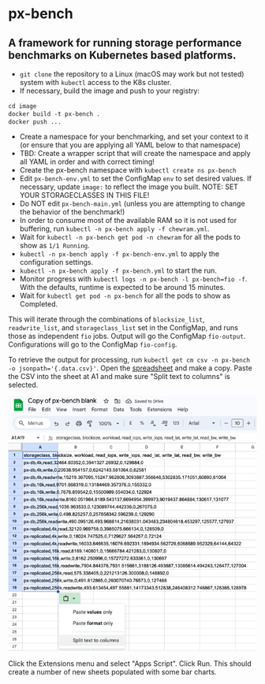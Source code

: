# px-bench

## A framework for running storage performance benchmarks on Kubernetes based platforms. 

* `git clone` the repository to a Linux (macOS may work but not tested) system with `kubectl` access to the K8s cluster.
* If necessary, build the image and push to your registry:
```
cd image
docker build -t px-bench .
docker push ...
```
* Create a namespace for your benchmarking, and set your context to it (or ensure that you are applying all YAML below to that namespace)
* TBD: Create a wrapper script that will create the namespace and apply all YAML in order and with correct timing!
* Create the px-bench namespace with `kubectl create ns px-bench`
* Edit `px-bench-env.yml` to set the ConfigMap `env` to set desired values. If necessary, update `image:` to reflect the image you built. NOTE: SET YOUR STORAGECLASSES IN THIS FILE!
* Do NOT edit `px-bench-main.yml` (unless you are attempting to change the behavior of the benchmark!)
* In order to consume most of the available RAM so it is not used for buffering, run `kubectl -n px-bench apply -f chewram.yml`.
* Wait for `kubectl -n px-bench get pod -n chewram` for all the pods to show as `1/1 Running`.
* `kubectl -n px-bench apply -f px-bench-env.yml` to apply the configuration settings.
* `kubectl -n px-bench apply -f px-bench.yml` to start the run.
* Monitor progress with `kubectl logs -n px-bench -l px-bench=fio -f`. With the defaults, runtime is expected to be around 15 minutes.
* Wait for `kubectl get pod -n px-bench` for all the pods to show as Completed.

This will iterate through the combinations of `blocksize_list`, `readwrite_list`, and `storageclass_list` set in the ConfigMap, and runs those as independent `fio` jobs. Output will go the ConfigMap `fio-output`. Configurations will go to the ConfigMap `fio-config`.

To retrieve the output for processing, run `kubectl get cm csv -n px-bench -o jsonpath='{.data.csv}'`. Open the [spreadsheet](https://docs.google.com/spreadsheets/d/1MZ4yRnZQA59WjcarMTrr2j3BW6X8_3gS68ywdU1BNzQ/edit?usp=sharing) and make a copy. Paste the CSV into the sheet at A1 and make sure "Split text to columns" is selected.

![split values screenshot](/split-values.png?raw=true "Screenshot from Google Sheets")

Click the Extensions menu and select "Apps Script". Click Run. This should create a number of new sheets populated with some bar charts.
